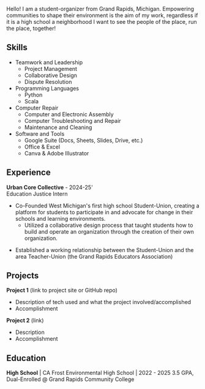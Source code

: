 Hello! I am a student-organizer from Grand Rapids, Michigan. Empowering communities to shape their environment is the aim of my work, regardless if it is a high school a neighborhood I want to see the people of the place, run the place, together! 

## Skills

- Teamwork and Leadership
	- Project Management
	- Collaborative Design
	- Dispute Resolution
- Programming Languages
	- Python
	-  Scala
- Computer Repair
	- Computer and Electronic Assembly
	- Computer Troubleshooting and Repair
	- Maintenance and Cleaning
- Software and Tools
	-  Google Suite (Docs, Sheets, Slides, Drive, etc.)
	-  Office & Excel
	-  Canva & Adobe Illustrator
## Experience

**Urban Core Collective** - 2024-25'   
Education Justice Intern
- Co-Founded West Michigan's first high school Student-Union, creating a platform for students to participate in and advocate for change in their schools and learning environments.
	- Utilized a collaborative design process that taught students how to build and operate an organization through the creation of their own organization.
* Established a working relationship between the Student-Union and the area Teacher-Union (the Grand Rapids Educators Association)
## Projects

**Project 1** (link to project site or GitHub repo)  
- Description of tech used and what the project involved/accomplished
- Accomplishment 

**Project 2** (link)
- Description 
- Accomplishment

## Education

**High School** | CA Frost Environmental High School | 2022 - 2025
	 3.5 GPA, Dual-Enrolled @ Grand Rapids Community College
